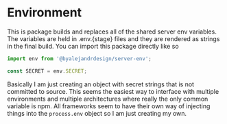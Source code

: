 # Environment

This is package builds and replaces all of the shared server env variables. The variables are held in .env.{stage} files and they are rendered as strings in the final build. You can import this package directly like so

```js
import env from '@byalejandrdesign/server-env';

const SECRET = env.SECRET;
```

Basically I am just creating an object with secret strings that is not committed to source. This seems the easiest way to interface with multiple environments and multiple architectures where really the only common variable is npm. All frameworks seem to have their own way of injecting things into the `process.env` object so I am just creating my own.
